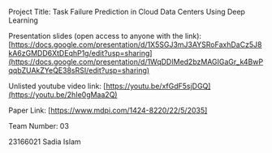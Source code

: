 Project Title: Task Failure Prediction in Cloud Data Centers Using Deep Learning

Presentation slides (open access to anyone with the link): 
[https://docs.google.com/presentation/d/1X5SGJ3mJ3AYSRoFaxhDaCz5J8kA6zGMDD6XtDEqhP1g/edit?usp=sharing](https://docs.google.com/presentation/d/1WqDDIMed2bzMAGIGaGr_k4BwPqqbZUAkZYeQE38sRSI/edit?usp=sharing)

Unlisted youtube video link: 
[https://youtu.be/xfGdF5sjDGQ](https://youtu.be/2hIe0gMaa2Q)

Paper Link: [https://www.mdpi.com/1424-8220/22/5/2035]

Team Number: 03

23166021  Sadia Islam
